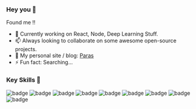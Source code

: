 ### Hey you 👋
Found me !!
 
- 🔭 Currently working on React, Node, Deep Learning Stuff.
- 📫 Always looking to collaborate on some awesome open-source projects. 
- 💜 My personal site / blog: [Paras](https://guptaparas.in/)
- ⚡ Fun fact: Searching...

### Key Skills 🔧
<p>
  <img src="https://img.shields.io/badge/-python-blue" alt="badge" />
  <img src="https://img.shields.io/badge/-Flask-critical" alt="badge" />
  <img src="https://img.shields.io/badge/-django-blueviolet" alt="badge" />
  <img src="https://img.shields.io/badge/-JavaScript-red" alt="badge" />
  <img src="https://img.shields.io/badge/-TypeScript-blue" alt="badge" />
  <img src="https://img.shields.io/badge/-React.js-61dafb" alt="badge" />
  <img src="https://img.shields.io/badge/-Redux.js-764abc" alt="badge" />
  <img src="https://img.shields.io/badge/-Gatsby.js-542c85" alt="badge" />
<!--   <img src="https://img.shields.io/badge/-SCSS-3fedff" alt="badge" /> -->
  <img src="https://img.shields.io/badge/-C%2B%2B-red" alt="badge" />
</p>

<!--
**Parasgupta44/Parasgupta44** is a ✨ _special_ ✨ repository because its `README.md` (this file) appears on your GitHub profile.

Here are some ideas to get you started:

- 🔭 I’m currently working on ...
- 🌱 I’m currently learning ...
- 👯 I’m looking to collaborate on ...
- 🤔 I’m looking for help with ...
- 💬 Ask me about ...
- 📫 How to reach me: ...
- 😄 Pronouns: ...
- ⚡ Fun fact: ...
-->
